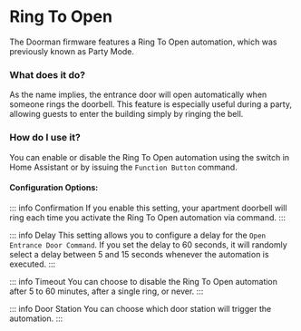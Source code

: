 # Ring To Open <Badge type="warning" text="Party Mode" />

The Doorman firmware features a Ring To Open automation, which was previously known as Party Mode.

### What does it do?
As the name implies, the entrance door will open automatically when someone rings the doorbell.
This feature is especially useful during a party, allowing guests to enter the building simply by ringing the bell.

### How do I use it?
You can enable or disable the Ring To Open automation using the switch in Home Assistant or by issuing the `Function Button` command.

#### Configuration Options:
::: info Confirmation
If you enable this setting, your apartment doorbell will ring each time you activate the Ring To Open automation via command.
:::

::: info Delay
This setting allows you to configure a delay for the `Open Entrance Door Command`. If you set the delay to 60 seconds, it will randomly select a delay between 5 and 15 seconds whenever the automation is executed.
:::

::: info Timeout
You can choose to disable the Ring To Open automation after 5 to 60 minutes, after a single ring, or never.
:::

::: info Door Station
You can choose which door station will trigger the automation.
:::